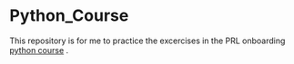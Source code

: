 # Python_Course
This repository is for me to practice the excercises in the PRL onboarding [python course](https://github.com/PhasesResearchLab/prl-onboard/tree/master/python-course) .
